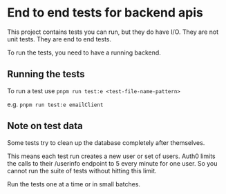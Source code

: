 # End to end tests for backend apis

This project contains tests you can run, but they do have I/O. They are not unit tests. They are end to end tests.

To run the tests, you need to have a running backend.

## Running the tests

To run a test use `pnpm run test:e <test-file-name-pattern>`

e.g. `pnpm run test:e emailClient`

## Note on test data

Some tests try to clean up the database completely after themselves.

This means each test run creates a new user or set of users. Auth0 limits the calls to their /userinfo endpoint to 5 every minute for one user. So you cannot run the suite of tests without hitting this limit.

Run the tests one at a time or in small batches.
